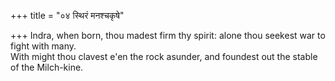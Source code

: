 +++
title = "०४ स्थिरं मनश्चकृषे"

+++
Indra, when born, thou madest firm thy spirit: alone thou seekest war to fight with many.  
     With might thou clavest e'en the rock asunder, and foundest out the stable of the Milch-kine.